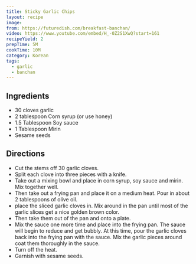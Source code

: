 ```yaml
---
title: Sticky Garlic Chips
layout: recipe
image:
from: https://futuredish.com/breakfast-banchan/
video: https://www.youtube.com/embed/H_-0Z2S1XwQ?start=161
recipeYield: 2
prepTime: 5M
cookTime: 10M
category: Korean
tags:
  - garlic
  - banchan
---
```


## Ingredients
- 30 cloves garlic
- 2 tablespoon Corn syrup (or use honey)
- 1.5 Tablespoon Soy sauce
- 1 Tablespoon Mirin
- Sesame seeds

## Directions
- Cut the stems off 30 garlic cloves.
- Split each clove into three pieces with a knife.
- Take out a mixing bowl and place in corn syrup, soy sauce and mirin. Mix together well.
- Then take out a frying pan and place it on a medium heat. Pour in about 2 tablespoons of olive oil.
- place the sliced garlic cloves in. Mix around in the pan until most of the garlic slices get a nice golden brown color.
- Then take them out of the pan and onto a plate.
- Mix the sauce one more time and place into the frying pan. The sauce will begin to reduce and get bubbly. At this time, pour the garlic cloves back into the frying pan with the sauce. Mix the garlic pieces around coat them thoroughly in the sauce.
- Turn off the heat.
- Garnish with sesame seeds.
